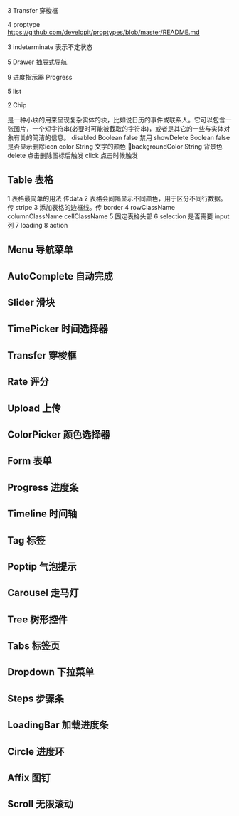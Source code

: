 3 Transfer 穿梭框

4 proptype https://github.com/developit/proptypes/blob/master/README.md


3 indeterminate 表示不定状态

5 Drawer 抽屉式导航

9 进度指示器 Progress

5 list

2 Chip

是一种小块的用来呈现复杂实体的块，比如说日历的事件或联系人。它可以包含一张图片，一个短字符串(必要时可能被截取的字符串)，或者是其它的一些与实体对象有关的简洁的信息。
disabled    Boolean false   禁用
showDelete  Boolean false   是否显示删除icon
color   String      文字的颜色
backgroundColor    String      背景色
delete  点击删除图标后触发
click   点击时候触发



## Table 表格

1 表格最简单的用法 传data
2 表格会间隔显示不同颜色，用于区分不同行数据。传 stripe
3 添加表格的边框线。传 border
4 rowClassName columnClassName cellClassName
5 固定表格头部
6 selection 是否需要 input 列
7 loading
8 action


## Menu 导航菜单

## AutoComplete 自动完成

## Slider 滑块

## TimePicker 时间选择器

## Transfer 穿梭框

## Rate 评分

## Upload 上传

## ColorPicker 颜色选择器

## Form 表单

## Progress 进度条

## Timeline 时间轴

## Tag 标签

## Poptip 气泡提示

## Carousel 走马灯

## Tree 树形控件

## Tabs 标签页

## Dropdown 下拉菜单

## Steps 步骤条

## LoadingBar 加载进度条

## Circle 进度环

## Affix 图钉

## Scroll 无限滚动